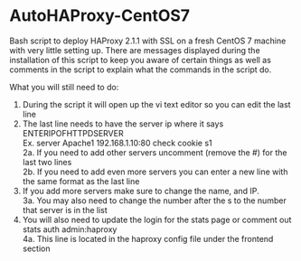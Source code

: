 # AutoHAProxy-CentOS7
Bash script to deploy HAProxy 2.1.1 with SSL on a fresh CentOS 7 machine with very little setting up. There are messages displayed during the installation of this script to keep you aware of certain things as well as comments in the script to explain what the commands in the script do.  

What you will still need to do:  
1. During the script it will open up the vi text editor so you can edit the last line  
2. The last line needs to have the server ip where it says ENTERIPOFHTTPDSERVER  
Ex. server Apache1 192.168.1.10:80 check cookie s1  
2a. If you need to add other servers uncomment (remove the #) for the last two lines  
2b. If you need to add even more servers you can enter a new line with the same format as the last line  
3. If you add more servers make sure to change the name, and IP.  
3a. You may also need to change the number after the s to the number that server is in the list
4. You will also need to update the login for the stats page or comment out  
stats auth admin:haproxy  
4a. This line is located in the haproxy config file under the frontend section 
